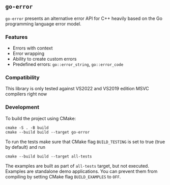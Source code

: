 ## `go-error`

`go-error` presents an alternative error API for C++ heavily based on the Go programming language error model.

### Features

* Errors with context
* Error wrapping
* Ability to create custom errors
* Predefined errors: `go::error_string`, `go::error_code`

### Compatibility

This library is only tested against VS2022 and VS2019 edition MSVC compilers right now

### Development

To build the project using CMake:
```
cmake -S . -B build
cmake --build build --target go-error
```

To run the tests make sure that CMake flag `BUILD_TESTING` is set to true (true by default) and run
```
cmake --build build --target all-tests
```

The examples are built as part of `all-tests` target, but not executed. Examples are standalone demo applications. You can prevent them from compiling by setting CMake flag `BUILD_EXAMPLES` to `OFF`.
